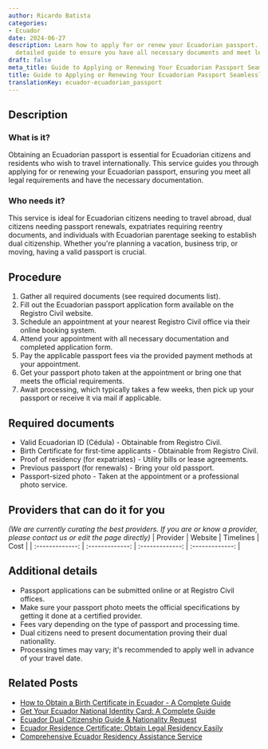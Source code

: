 ```yaml
---
author: Ricardo Batista
categories:
- Ecuador
date: 2024-06-27
description: Learn how to apply for or renew your Ecuadorian passport. Follow our
  detailed guide to ensure you have all necessary documents and meet legal requirements.
draft: false
meta_title: Guide to Applying or Renewing Your Ecuadorian Passport Seamlessly
title: Guide to Applying or Renewing Your Ecuadorian Passport Seamlessly
translationKey: ecuador-ecuadorian_passport
---
```



## Description
### What is it?
Obtaining an Ecuadorian passport is essential for Ecuadorian citizens and residents who wish to travel internationally. This service guides you through applying for or renewing your Ecuadorian passport, ensuring you meet all legal requirements and have the necessary documentation.

### Who needs it?
This service is ideal for Ecuadorian citizens needing to travel abroad, dual citizens needing passport renewals, expatriates requiring reentry documents, and individuals with Ecuadorian parentage seeking to establish dual citizenship. Whether you're planning a vacation, business trip, or moving, having a valid passport is crucial.

## Procedure

1. Gather all required documents (see required documents list).
2. Fill out the Ecuadorian passport application form available on the Registro Civil website.
3. Schedule an appointment at your nearest Registro Civil office via their online booking system.
4. Attend your appointment with all necessary documentation and completed application form.
5. Pay the applicable passport fees via the provided payment methods at your appointment.
6. Get your passport photo taken at the appointment or bring one that meets the official requirements.
7. Await processing, which typically takes a few weeks, then pick up your passport or receive it via mail if applicable.


## Required documents

- Valid Ecuadorian ID (Cédula) - Obtainable from Registro Civil.
- Birth Certificate for first-time applicants - Obtainable from Registro Civil.
- Proof of residency (for expatriates) - Utility bills or lease agreements.
- Previous passport (for renewals) - Bring your old passport.
- Passport-sized photo - Taken at the appointment or a professional photo service.


## Providers that can do it for you
_(We are currently curating the best providers. If you are or know a provider, please contact us or edit the page directly)_
| Provider        |     Website     |     Timelines    |       Cost      |
| :-------------: | :-------------: |  :-------------: | :-------------: |

## Additional details

- Passport applications can be submitted online or at Registro Civil offices.
- Make sure your passport photo meets the official specifications by getting it done at a certified provider.
- Fees vary depending on the type of passport and processing time.
- Dual citizens need to present documentation proving their dual nationality.
- Processing times may vary; it's recommended to apply well in advance of your travel date.




## Related Posts

- [How to Obtain a Birth Certificate in Ecuador - A Complete Guide](https://tramitit.com/guides/ecuador/birth_certificate/)
- [Get Your Ecuador National Identity Card: A Complete Guide](https://tramitit.com/guides/ecuador/identity_card/)
- [Ecuador Dual Citizenship Guide & Nationality Request](https://tramitit.com/guides/ecuador/nationality_request/)
- [Ecuador Residence Certificate: Obtain Legal Residency Easily](https://tramitit.com/guides/ecuador/residence_certificate/)
- [Comprehensive Ecuador Residency Assistance Service](https://tramitit.com/guides/ecuador/residency_request/)